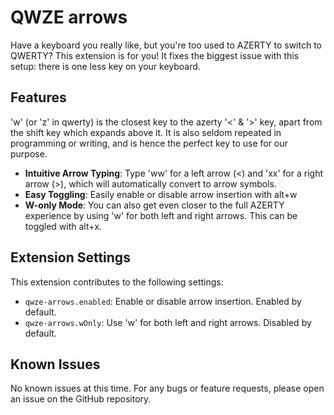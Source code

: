 # QWZE arrows

Have a keyboard you really like, but you're too used to AZERTY to switch to QWERTY?
This extension is for you!
It fixes the biggest issue with this setup: there is one less key on your keyboard.

## Features

'w' (or 'z' in qwerty) is the closest key to the azerty '<' & '>' key, apart from the shift key which expands above it.
It is also seldom repeated in programming or writing, and is hence the perfect key to use for our purpose.

- **Intuitive Arrow Typing**: Type 'ww' for a left arrow (<) and 'xx' for a right arrow (>), which will automatically convert to arrow symbols.
- **Easy Toggling**: Easily enable or disable arrow insertion with alt+w
- **W-only Mode**: You can also get even closer to the full AZERTY experience by using 'w' for both left and right arrows. This can be toggled with alt+x.

## Extension Settings

This extension contributes to the following settings:

- `qwze-arrows.enabled`: Enable or disable arrow insertion. Enabled by default.
- `qwze-arrows.wOnly`: Use 'w' for both left and right arrows. Disabled by default.

## Known Issues

No known issues at this time. For any bugs or feature requests, please open an issue on the GitHub repository.